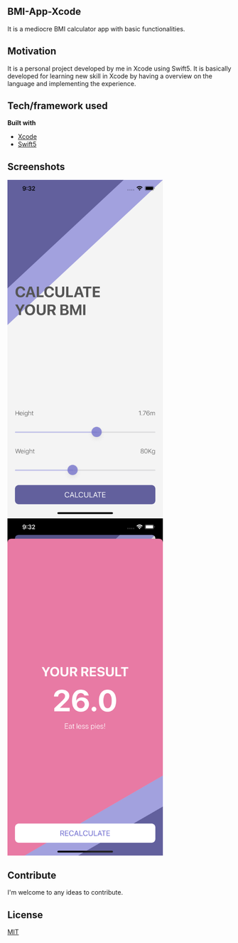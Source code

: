 ## BMI-App-Xcode
It is a mediocre BMI calculator app with basic functionalities.

## Motivation
It is a personal project developed by me in Xcode using Swift5. It is basically developed for learning new skill in Xcode by having a overview on the language and implementing the experience.

## Tech/framework used

<b>Built with</b>
- [Xcode](https://developer.apple.com/xcode/)
- [Swift5](https://swift.org/blog/swift-5-released/)

## Screenshots

<p><img src="screenshots/1.png" width="350" > &emsp;&emsp;
<img src="screenshots/2.png" width="350" ></p>

## Contribute
I'm welcome to any ideas to contribute.

## License
[MIT](https://choosealicense.com/licenses/mit/)
